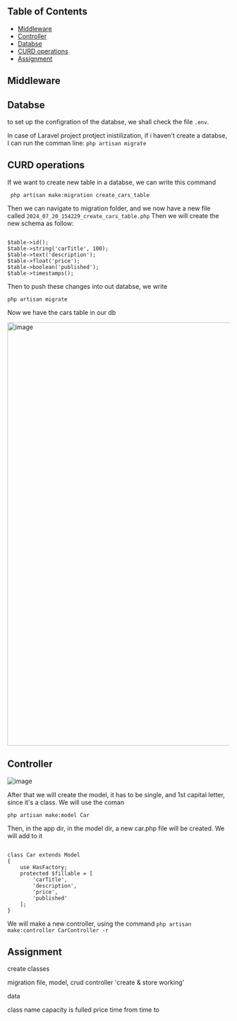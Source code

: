

## Table of Contents
- [Middleware](#Middleware)
- [Controller](#Controller)
- [Databse](#Databse)
- [CURD operations](#CURD-operations)
- [Assignment](#Assignment)

## Middleware




## Databse
to set up the configration of the databse, we shall check the file ``` .env ```. 

In case of Laravel project protject inistilization, if i haven't create a databse, I can run the comman line:
``` php artisan migrate ```



## CURD operations

If we want to create new table in a databse, we can write this command

``` php artisan make:migration create_cars_table```

Then we can navigate to migration folder, and we now have a new file called  ``` 2024_07_20_154229_create_cars_table.php ```
Then we will create the new schema as follow:

```

$table->id();
$table->string('carTitle', 100);
$table->text('description');
$table->float('price');
$table->boolean('published');
$table->timestamps();

```

Then to push these changes into out databse, we write

``` php artisan migrate ```

Now we have the cars table in our db

<img width="959" alt="image" src="https://github.com/user-attachments/assets/f0a94e6c-2f44-46f2-85e2-3e2ee61119a1">

## Controller

![image](https://github.com/user-attachments/assets/6e68801c-4436-46e8-ba46-8f1b3e6037c3)

After that we will create the model, it has to be single, and 1st capital letter, since it's a class. We will use the coman

``` php artisan make:model Car ```

Then, in the app dir, in the model dir, a new car.php file will be created. We will add to it

```

class Car extends Model
{
    use HasFactory;
    protected $fillable = [
        'carTitle',
        'description',
        'price',
        'published'
    ];
}
```

We will make a new controller, using the command
``` php artisan make:controller CarController -r ```


## Assignment

create classes

migration file, model, crud controller 'create & store working'

data

class name
capacity
is fulled
price
time from
time to
